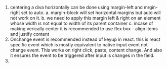 1. centering a diva horizontally can be done using margin-left and mrgin-right set to auto. 
    a. margin-block will set horizontal margins but auto will not work on it.
    b. we need to apply this margin left & right on an element whose width is not equal to width of its parent container
    c. incase of making verically center it is recommended to use flex box - align items and justify content
2. Onchange event is recommended instead of keyup in react. this is react specific event which is mostly equivalent to native input event not change event. This works on right click, paste, content change. And also it ensures the event to be triggered after input is changes in the field.
3. 